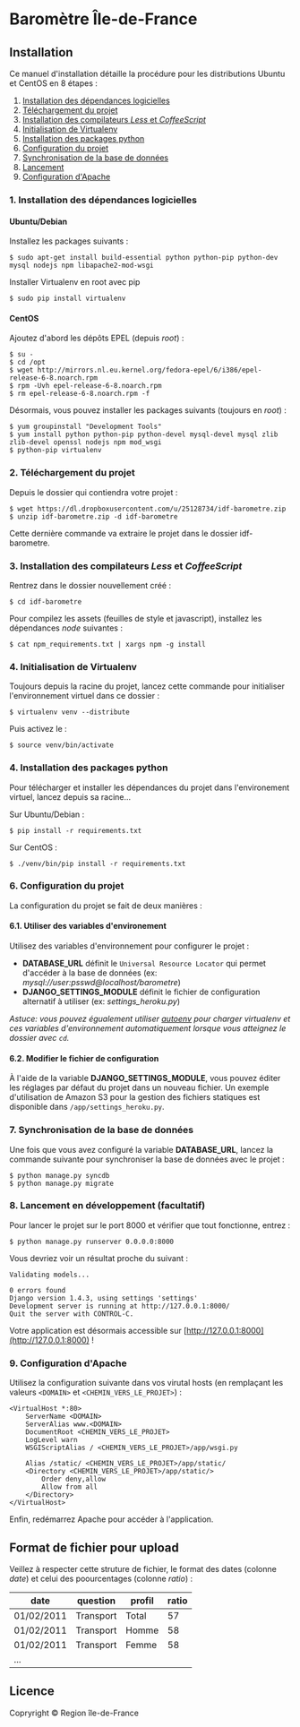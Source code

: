 # Baromètre Île-de-France

## Installation

Ce manuel d'installation détaille la procédure pour les distributions Ubuntu et CentOS en 8 étapes :

1. [Installation des dépendances logicielles](#1-installation-des-dpndances-logicielles)
1. [Téléchargement du projet](#2-telechargement-du-projet)
1. [Installation des compilateurs *Less* et *CoffeeScript*](#3-installation-des-compilateurs-less-et-coffeescript)
1. [Initialisation de Virtualenv](#4-initialisation-de-virtualenv)
1. [Installation des packages python](#5-installation-des-packages-python)
1. [Configuration du projet](#6-configuration-du-projet)
1. [Synchronisation de la base de données](#7-synchronisation-de-la-base-de-donnes)
1. [Lancement](#8-lancement-en-dveloppement-facultatif)
1. [Configuration d'Apache](#9-configuration-dapache)


### 1. Installation des dépendances logicielles

#### Ubuntu/Debian
Installez les packages suivants :

    $ sudo apt-get install build-essential python python-pip python-dev mysql nodejs npm libapache2-mod-wsgi
    
Installer Virtualenv en root avec pip

    $ sudo pip install virtualenv
    
#### CentOS
Ajoutez d'abord les dépôts EPEL (depuis *root*) :

    $ su -
    $ cd /opt
    $ wget http://mirrors.nl.eu.kernel.org/fedora-epel/6/i386/epel-release-6-8.noarch.rpm
    $ rpm -Uvh epel-release-6-8.noarch.rpm
    $ rm epel-release-6-8.noarch.rpm -f

Désormais, vous pouvez installer les packages suivants (toujours en *root*) :

    $ yum groupinstall "Development Tools"
    $ yum install python python-pip python-devel mysql-devel mysql zlib zlib-devel openssl nodejs npm mod_wsgi
    $ python-pip virtualenv
    
    
### 2. Téléchargement du projet

Depuis le dossier qui contiendra votre projet :

    $ wget https://dl.dropboxusercontent.com/u/25128734/idf-barometre.zip
    $ unzip idf-barometre.zip -d idf-barometre
    
Cette dernière commande va extraire le projet dans le dossier idf-barometre.

### 3. Installation des compilateurs *Less* et *CoffeeScript*

Rentrez dans le dossier nouvellement créé :
    
    $ cd idf-barometre

Pour compilez les assets (feuilles de style et javascript), installez les dépendances *node* suivantes :

    $ cat npm_requirements.txt | xargs npm -g install

### 4. Initialisation de Virtualenv
Toujours depuis la racine du projet, lancez cette commande pour initialiser l'environnement virtuel dans ce dossier :

    $ virtualenv venv --distribute

Puis activez le :
    
    $ source venv/bin/activate


### 4. Installation des packages python
Pour télécharger et installer les dépendances du projet dans l'environement virtuel, lancez depuis sa racine...

Sur Ubuntu/Debian :

    $ pip install -r requirements.txt

Sur CentOS :

    $ ./venv/bin/pip install -r requirements.txt


### 6. Configuration du projet
La configuration du projet se fait de deux manières :

#### 6.1. Utiliser des variables d'environement 
Utilisez des variables d'environnement pour configurer le projet :

* **DATABASE_URL** définit le `Universal Resource Locator` qui permet d'accéder à la base de données (ex: *mysql://user:psswd@localhost/barometre*)
* **DJANGO\_SETTINGS\_MODULE** définit le fichier de configuration alternatif à utiliser (ex: *settings_heroku.py*)

*Astuce: vous pouvez égualement utiliser [autoenv](https://github.com/kennethreitz/autoenv) pour charger virtualenv et ces variables d'environnement automatiquement lorsque vous atteignez le dossier avec `cd`.*

#### 6.2. Modifier le fichier de configuration
À l'aide de la variable **DJANGO\_SETTINGS\_MODULE**, vous pouvez éditer les réglages par défaut du projet dans un nouveau fichier. Un exemple d'utilisation de Amazon S3 pour la gestion des fichiers statiques est disponible dans `/app/settings_heroku.py`.

### 7. Synchronisation de la base de données
Une fois que vous avez configuré la variable **DATABASE_URL**, lancez la commande suivante pour synchroniser la base de données avec le projet :

    $ python manage.py syncdb
    $ python manage.py migrate

### 8. Lancement en développement (facultatif)
Pour lancer le projet sur le port 8000 et vérifier que tout fonctionne, entrez :

    $ python manage.py runserver 0.0.0.0:8000

Vous devriez voir un résultat proche du suivant :

    Validating models...

    0 errors found
    Django version 1.4.3, using settings 'settings'
    Development server is running at http://127.0.0.1:8000/
    Quit the server with CONTROL-C.

Votre application est désormais accessible sur [http://127.0.0.1:8000](http://127.0.0.1:8000) !

### 9. Configuration d'Apache

Utilisez la configuration suivante dans vos virutal hosts (en remplaçant les valeurs ```<DOMAIN>``` et ```<CHEMIN_VERS_LE_PROJET>```) :

    <VirtualHost *:80>
        ServerName <DOMAIN>
        ServerAlias www.<DOMAIN>
        DocumentRoot <CHEMIN_VERS_LE_PROJET>
        LogLevel warn
        WSGIScriptAlias / <CHEMIN_VERS_LE_PROJET>/app/wsgi.py

        Alias /static/ <CHEMIN_VERS_LE_PROJET>/app/static/
        <Directory <CHEMIN_VERS_LE_PROJET>/app/static/>
            Order deny,allow
            Allow from all
        </Directory>
    </VirtualHost>

Enfin, redémarrez Apache pour accéder à l'application.


## Format de fichier pour upload

Veillez à respecter cette struture de fichier, le format des dates (colonne *date*) et celui des poourcentages (colonne *ratio*) :

date | question | profil |ratio
--- | --- | --- | ---
01/02/2011 | Transport | Total | 57
01/02/2011 | Transport | Homme | 58
01/02/2011 | Transport | Femme | 58
... |

## Licence
Copryright © Region île-de-France
